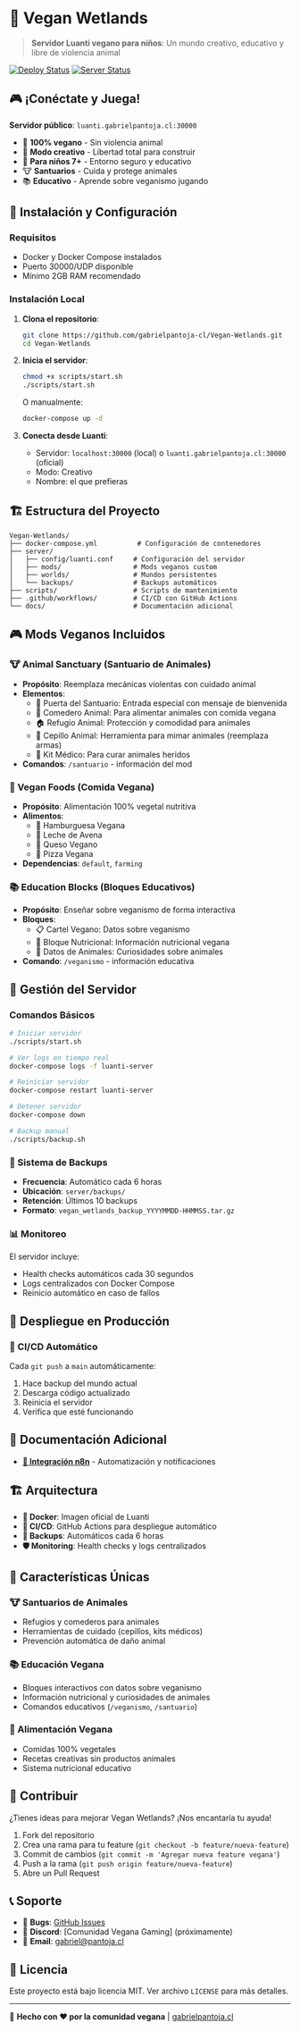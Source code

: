 # 🌱 Vegan Wetlands

> **Servidor Luanti vegano para niños**: Un mundo creativo, educativo y libre de violencia animal

[![Deploy Status](https://github.com/gabrielpantoja-cl/Vegan-Wetlands/workflows/Deploy%20Vegan%20Wetlands%20Server/badge.svg)](https://github.com/gabrielpantoja-cl/Vegan-Wetlands/actions)
[![Server Status](https://img.shields.io/badge/Server-Online-brightgreen)](http://luanti.gabrielpantoja.cl:30000)

## 🎮 ¡Conéctate y Juega!

**Servidor público**: `luanti.gabrielpantoja.cl:30000`

- 🌱 **100% vegano** - Sin violencia animal  
- 🎨 **Modo creativo** - Libertad total para construir
- 👶 **Para niños 7+** - Entorno seguro y educativo
- 🐮 **Santuarios** - Cuida y protege animales
- 📚 **Educativo** - Aprende sobre veganismo jugando

## 🚀 Instalación y Configuración

### Requisitos
- Docker y Docker Compose instalados
- Puerto 30000/UDP disponible
- Mínimo 2GB RAM recomendado

### Instalación Local

1. **Clona el repositorio**:
   ```bash
   git clone https://github.com/gabrielpantoja-cl/Vegan-Wetlands.git
   cd Vegan-Wetlands
   ```

2. **Inicia el servidor**:
   ```bash
   chmod +x scripts/start.sh
   ./scripts/start.sh
   ```
   
   O manualmente:
   ```bash
   docker-compose up -d
   ```

3. **Conecta desde Luanti**:
   - Servidor: `localhost:30000` (local) o `luanti.gabrielpantoja.cl:30000` (oficial)
   - Modo: Creativo
   - Nombre: el que prefieras

## 🏗️ Estructura del Proyecto

```
Vegan-Wetlands/
├── docker-compose.yml          # Configuración de contenedores
├── server/
│   ├── config/luanti.conf     # Configuración del servidor
│   ├── mods/                  # Mods veganos custom
│   ├── worlds/                # Mundos persistentes  
│   └── backups/               # Backups automáticos
├── scripts/                   # Scripts de mantenimiento
├── .github/workflows/         # CI/CD con GitHub Actions
└── docs/                      # Documentación adicional
```

## 🎮 Mods Veganos Incluidos

### 🐮 Animal Sanctuary (Santuario de Animales)
- **Propósito**: Reemplaza mecánicas violentas con cuidado animal
- **Elementos**:
  - 🚪 Puerta del Santuario: Entrada especial con mensaje de bienvenida
  - 🥕 Comedero Animal: Para alimentar animales con comida vegana
  - 🏠 Refugio Animal: Protección y comodidad para animales
  - 🧽 Cepillo Animal: Herramienta para mimar animales (reemplaza armas)
  - 🏥 Kit Médico: Para curar animales heridos
- **Comandos**: `/santuario` - información del mod

### 🥗 Vegan Foods (Comida Vegana)
- **Propósito**: Alimentación 100% vegetal nutritiva
- **Alimentos**:
  - 🍔 Hamburguesa Vegana
  - 🥛 Leche de Avena  
  - 🧀 Queso Vegano
  - 🍕 Pizza Vegana
- **Dependencias**: `default`, `farming`

### 📚 Education Blocks (Bloques Educativos)
- **Propósito**: Enseñar sobre veganismo de forma interactiva
- **Bloques**:
  - 📋 Cartel Vegano: Datos sobre veganismo
  - 🥗 Bloque Nutricional: Información nutricional vegana
  - 🐰 Datos de Animales: Curiosidades sobre animales
- **Comando**: `/veganismo` - información educativa

## 🔧 Gestión del Servidor

### Comandos Básicos
```bash
# Iniciar servidor
./scripts/start.sh

# Ver logs en tiempo real
docker-compose logs -f luanti-server

# Reiniciar servidor
docker-compose restart luanti-server

# Detener servidor
docker-compose down

# Backup manual
./scripts/backup.sh
```

### 💾 Sistema de Backups

- **Frecuencia**: Automático cada 6 horas
- **Ubicación**: `server/backups/`
- **Retención**: Últimos 10 backups
- **Formato**: `vegan_wetlands_backup_YYYYMMDD-HHMMSS.tar.gz`

### 📊 Monitoreo

El servidor incluye:
- Health checks automáticos cada 30 segundos
- Logs centralizados con Docker Compose
- Reinicio automático en caso de fallos

## 🚀 Despliegue en Producción

### 🤖 CI/CD Automático

Cada `git push` a `main` automáticamente:
1. Hace backup del mundo actual
2. Descarga código actualizado
3. Reinicia el servidor
4. Verifica que esté funcionando

## 📖 Documentación Adicional

- **[🤖 Integración n8n](docs/n8n-integration.md)** - Automatización y notificaciones

## 🏗️ Arquitectura

- **🐳 Docker**: Imagen oficial de Luanti
- **🔄 CI/CD**: GitHub Actions para despliegue automático
- **💾 Backups**: Automáticos cada 6 horas
- **🛡️ Monitoring**: Health checks y logs centralizados

## 🎯 Características Únicas

### 🐮 Santuarios de Animales
- Refugios y comederos para animales
- Herramientas de cuidado (cepillos, kits médicos)
- Prevención automática de daño animal

### 📚 Educación Vegana
- Bloques interactivos con datos sobre veganismo
- Información nutricional y curiosidades de animales
- Comandos educativos (`/veganismo`, `/santuario`)

### 🥗 Alimentación Vegana
- Comidas 100% vegetales
- Recetas creativas sin productos animales
- Sistema nutricional educativo

## 🤝 Contribuir

¿Tienes ideas para mejorar Vegan Wetlands? ¡Nos encantaría tu ayuda!

1. Fork del repositorio
2. Crea una rama para tu feature (`git checkout -b feature/nueva-feature`)
3. Commit de cambios (`git commit -m 'Agregar nueva feature vegana'`)
4. Push a la rama (`git push origin feature/nueva-feature`)
5. Abre un Pull Request

## 📞 Soporte

- 🐛 **Bugs**: [GitHub Issues](https://github.com/gabrielpantoja-cl/Vegan-Wetlands/issues)
- 💬 **Discord**: [Comunidad Vegana Gaming] (próximamente)
- 📧 **Email**: gabriel@pantoja.cl

## 📄 Licencia

Este proyecto está bajo licencia MIT. Ver archivo `LICENSE` para más detalles.

---

🌱 **Hecho con ❤️ por la comunidad vegana** | [gabrielpantoja.cl](https://gabrielpantoja.cl)